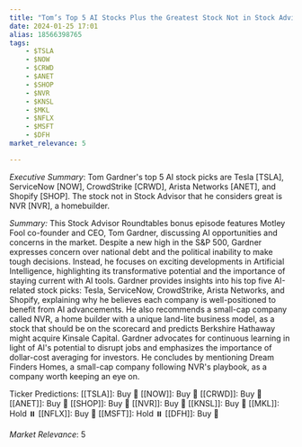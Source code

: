 ```yaml
---
title: "Tom’s Top 5 AI Stocks Plus the Greatest Stock Not in Stock Advisor"
date: 2024-01-25 17:01
alias: 18566398765
tags:
    - $TSLA
    - $NOW
    - $CRWD
    - $ANET
    - $SHOP
    - $NVR
    - $KNSL
    - $MKL
    - $NFLX
    - $MSFT
    - $DFH
market_relevance: 5

---
```

*Executive Summary*: Tom Gardner's top 5 AI stock picks are Tesla [TSLA], ServiceNow [NOW], CrowdStrike [CRWD], Arista Networks [ANET], and Shopify [SHOP].  The stock not in Stock Advisor that he considers great is NVR [NVR], a homebuilder.


*Summary:*
This Stock Advisor Roundtables bonus episode features Motley Fool co-founder and CEO, Tom Gardner, discussing AI opportunities and concerns in the market.  Despite a new high in the S&P 500, Gardner expresses concern over national debt and the political inability to make tough decisions.  Instead, he focuses on exciting developments in Artificial Intelligence, highlighting its transformative potential and the importance of staying current with AI tools.  Gardner provides insights into his top five AI-related stock picks: Tesla, ServiceNow, CrowdStrike, Arista Networks, and Shopify, explaining why he believes each company is well-positioned to benefit from AI advancements.  He also recommends a small-cap company called NVR, a home builder with a unique land-lite business model, as a stock that should be on the scorecard and predicts Berkshire Hathaway might acquire Kinsale Capital.  Gardner advocates for continuous learning in light of AI's potential to disrupt jobs and emphasizes the importance of dollar-cost averaging for investors.  He concludes by mentioning Dream Finders Homes, a small-cap company following NVR's playbook, as a company worth keeping an eye on.  

Ticker Predictions:
[[TSLA]]: Buy 🔺
[[NOW]]: Buy 🔺
[[CRWD]]: Buy 🔺
[[ANET]]: Buy 🔺
[[SHOP]]: Buy 🔺
[[NVR]]: Buy 🔺
[[KNSL]]: Buy 🔺
[[MKL]]: Hold ⏸️
[[NFLX]]: Buy 🔺
[[MSFT]]: Hold ⏸️
[[DFH]]: Buy 🔺


*Market Relevance*: 5
  